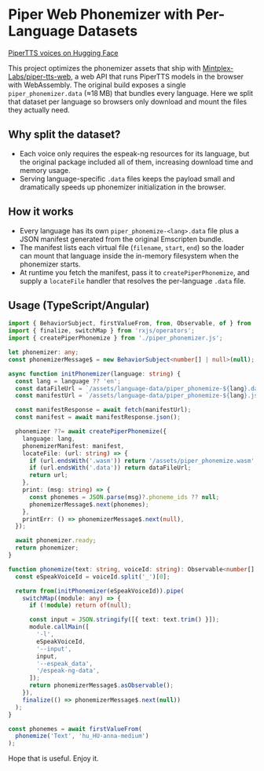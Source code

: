 # Piper Web Phonemizer with Per-Language Datasets

[PiperTTS voices on Hugging Face](https://huggingface.co/rhasspy/piper-voices)

This project optimizes the phonemizer assets that ship with [Mintplex-Labs/piper-tts-web](https://github.com/Mintplex-Labs/piper-tts-web), a web API that runs PiperTTS models in the browser with WebAssembly. The original build exposes a single `piper_phonemizer.data` (≈18 MB) that bundles every language. Here we split that dataset per language so browsers only download and mount the files they actually need.

## Why split the dataset?

- Each voice only requires the espeak-ng resources for its language, but the original package included all of them, increasing download time and memory usage.
- Serving language-specific `.data` files keeps the payload small and dramatically speeds up phonemizer initialization in the browser.

## How it works

- Every language has its own `piper_phonemize-<lang>.data` file plus a JSON manifest generated from the original Emscripten bundle.
- The manifest lists each virtual file (`filename`, `start`, `end`) so the loader can mount that language inside the in-memory filesystem when the phonemizer starts.
- At runtime you fetch the manifest, pass it to `createPiperPhonemize`, and supply a `locateFile` handler that resolves the per-language `.data` file.

## Usage (TypeScript/Angular)

```typescript
import { BehaviorSubject, firstValueFrom, from, Observable, of } from 'rxjs';
import { finalize, switchMap } from 'rxjs/operators';
import { createPiperPhonemize } from './piper_phonemizer.js';

let phonemizer: any;
const phonemizerMessage$ = new BehaviorSubject<number[] | null>(null);

async function initPhonemizer(language: string) {
  const lang = language ?? 'en';
  const dataFileUrl = `/assets/language-data/piper_phonemize-${lang}.data`;
  const manifestUrl = `/assets/language-data/piper_phonemize-${lang}.json`;

  const manifestResponse = await fetch(manifestUrl);
  const manifest = await manifestResponse.json();

  phonemizer ??= await createPiperPhonemize({
    language: lang,
    phonemizerManifest: manifest,
    locateFile: (url: string) => {
      if (url.endsWith('.wasm')) return '/assets/piper_phonemize.wasm';
      if (url.endsWith('.data')) return dataFileUrl;
      return url;
    },
    print: (msg: string) => {
      const phonemes = JSON.parse(msg)?.phoneme_ids ?? null;
      phonemizerMessage$.next(phonemes);
    },
    printErr: () => phonemizerMessage$.next(null),
  });

  await phonemizer.ready;
  return phonemizer;
}

function phonemize(text: string, voiceId: string): Observable<number[] | null> {
  const eSpeakVoiceId = voiceId.split('_')[0];

  return from(initPhonemizer(eSpeakVoiceId)).pipe(
    switchMap((module: any) => {
      if (!module) return of(null);

      const input = JSON.stringify([{ text: text.trim() }]);
      module.callMain([
        '-l',
        eSpeakVoiceId,
        '--input',
        input,
        '--espeak_data',
        '/espeak-ng-data',
      ]);
      return phonemizerMessage$.asObservable();
    }),
    finalize(() => phonemizerMessage$.next(null))
  );
}

const phonemes = await firstValueFrom(
  phonemize('Text', 'hu_HU-anna-medium')
);
```


Hope that is useful. Enjoy it.